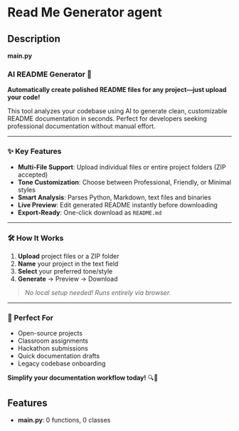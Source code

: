 # Read Me Generator agent

## Description
**main.py**
### AI README Generator 🚀  
**Automatically create polished README files for any project—just upload your code!**

This tool analyzes your codebase using AI to generate clean, customizable README documentation in seconds. Perfect for developers seeking professional documentation without manual effort.

---

### ✨ Key Features  
- **Multi-File Support**: Upload individual files or entire project folders (ZIP accepted)  
- **Tone Customization**: Choose between Professional, Friendly, or Minimal styles  
- **Smart Analysis**: Parses Python, Markdown, text files and binaries  
- **Live Preview**: Edit generated README instantly before downloading  
- **Export-Ready**: One-click download as `README.md`  

---

### 🛠️ How It Works  
1. **Upload** project files or a ZIP folder  
2. **Name** your project in the text field  
3. **Select** your preferred tone/style  
4. **Generate** → Preview → Download  

> *No local setup needed! Runs entirely via browser.*  

---

### 🎯 Perfect For  
- Open-source projects  
- Classroom assignments  
- Hackathon submissions  
- Quick documentation drafts  
- Legacy codebase onboarding  

**Simplify your documentation workflow today!** 🔍📄

## Features
- **main.py**: 0 functions, 0 classes
